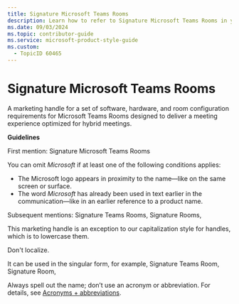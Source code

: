 ```yaml
---
title: Signature Microsoft Teams Rooms
description: Learn how to refer to Signature Microsoft Teams Rooms in your content.
ms.date: 09/03/2024
ms.topic: contributor-guide
ms.service: microsoft-product-style-guide
ms.custom:
  - TopicID 60465
---
```



# Signature Microsoft Teams Rooms

A marketing handle for a set of software, hardware, and room configuration requirements for Microsoft Teams Rooms designed to deliver a meeting experience optimized for hybrid meetings.

**Guidelines**

First mention: Signature Microsoft Teams Rooms

You can omit *Microsoft* if at least one of the following conditions applies:  

- The Microsoft logo appears in proximity to the name—like on the same screen or surface.  
- The word *Microsoft* has already been used in text earlier in the communication—like in an earlier reference to a product name.  

Subsequent mentions: Signature Teams Rooms, Signature Rooms,  

This marketing handle is an exception to our capitalization style for handles, which is to lowercase them.  

Don't localize.

It can be used in the singular form, for example, Signature Teams Room, Signature Room,

Always spell out the name; don’t use an acronym or abbreviation. For details, see [Acronyms + abbreviations](~\acronyms-and-abbreviations.md).  


